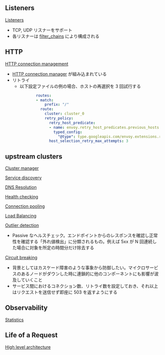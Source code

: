 
## Listeners

[Listeners](https://www.envoyproxy.io/docs/envoy/latest/intro/arch_overview/listeners/listeners)

* TCP, UDP リスナーをサポート
* 各リスナーは [filter_chains](https://www.envoyproxy.io/docs/envoy/latest/api-v3/config/listener/v3/listener.proto#envoy-v3-api-field-config-listener-v3-listener-filter-chains) により構成される


## HTTP

[HTTP connection management](https://www.envoyproxy.io/docs/envoy/latest/intro/arch_overview/http/http_connection_management)

* [HTTP connection manager](https://www.envoyproxy.io/docs/envoy/latest/configuration/http/http_conn_man/http_conn_man#config-http-conn-man) が組み込まれている
* リトライ
  * 以下設定ファイルの例の場合、ホストの再選択を 3 回試行する
```yaml
              routes:
              - match:
                  prefix: "/"
                route:
                  cluster: cluster_0
                  retry_policy:
                    retry_host_predicate:
                    - name: envoy.retry_host_predicates.previous_hosts
                      typed_config:
                        "@type": type.googleapis.com/envoy.extensions.retry.host.previous_hosts.v3.PreviousHostsPredicate
                    host_selection_retry_max_attempts: 3
```


## upstream clusters

[Cluster manager](https://www.envoyproxy.io/docs/envoy/latest/intro/arch_overview/upstream/cluster_manager)


[Service discovery](https://www.envoyproxy.io/docs/envoy/latest/intro/arch_overview/upstream/service_discovery)


[DNS Resolution](https://www.envoyproxy.io/docs/envoy/latest/intro/arch_overview/upstream/dns_resolution)


[Health checking](https://www.envoyproxy.io/docs/envoy/latest/intro/arch_overview/upstream/health_checking)


[Connection pooling](https://www.envoyproxy.io/docs/envoy/latest/intro/arch_overview/upstream/connection_pooling)


[Load Balancing](https://www.envoyproxy.io/docs/envoy/latest/intro/arch_overview/upstream/load_balancing/load_balancing)


[Outlier detection](https://www.envoyproxy.io/docs/envoy/latest/intro/arch_overview/upstream/outlier)

* Passive なヘルスチェック。エンドポイントからのレスポンスを確認し正常性を確認する「外れ値検出」に分類されるもの。例えば 5xx が N 回連続した場合に対象を所定の時間分だけ除去する


[Circuit breaking](https://www.envoyproxy.io/docs/envoy/latest/intro/arch_overview/upstream/circuit_breaking)

* 背景としてはカスケード障害のような事象から防御したい。マイクロサービスのあるノードがダウンした時に連鎖的に他のコンポーネントにも影響が波及していくこと
* サービス間におけるコネクション数、リトライ数を設定しておき、それ以上はリクエストを送信せず即座に 503 を返すようにする


## Observability

[Statistics](https://www.envoyproxy.io/docs/envoy/latest/intro/arch_overview/observability/statistics)


## Life of a Request

[High level architecture](https://www.envoyproxy.io/docs/envoy/latest/intro/life_of_a_request#high-level-architecture)







